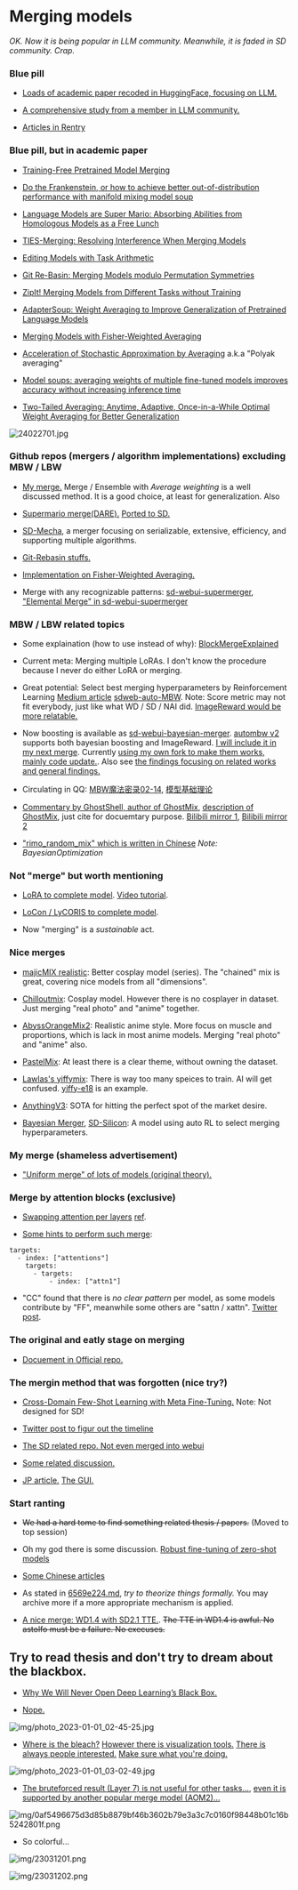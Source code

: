 # Merging models #

*OK. Now it is being popular in LLM community. Meanwhile, it is faded in SD community. Crap.*

### Blue pill ###

- [Loads of academic paper recoded in HuggingFace, focusing on LLM.](https://huggingface.co/collections/osanseviero/model-merging-65097893623330a3a51ead66)

- [A comprehensive study from a member in LLM community.](https://www.interconnects.ai/p/model-merging)

- [Articles in Rentry](https://rentry.org/RentrySD/#11112-extensions-for-model-merging)

### Blue pill, but in academic paper ###

- [Training-Free Pretrained Model Merging](https://arxiv.org/abs/2403.01753)

- [Do the Frankenstein, or how to achieve better out-of-distribution performance with manifold mixing model soup](https://arxiv.org/abs/2309.08610)

- [Language Models are Super Mario: Absorbing Abilities from Homologous Models as a Free Lunch](https://arxiv.org/abs/2311.03099)

- [TIES-Merging: Resolving Interference When Merging Models](https://arxiv.org/abs/2306.01708)

- [Editing Models with Task Arithmetic](https://arxiv.org/abs/2212.04089)

- [Git Re-Basin: Merging Models modulo Permutation Symmetries](https://arxiv.org/abs/2209.04836)

- [ZipIt! Merging Models from Different Tasks without Training](https://arxiv.org/abs/2305.03053)

- [AdapterSoup: Weight Averaging to Improve Generalization of Pretrained Language Models](https://arxiv.org/abs/2302.07027)

- [Merging Models with Fisher-Weighted Averaging](https://arxiv.org/abs/2111.09832)

- [Acceleration of Stochastic Approximation by Averaging](https://epubs.siam.org/doi/abs/10.1137/0330046?journalCode=sjcodc) a.k.a "Polyak averaging"

- [Model soups: averaging weights of multiple fine-tuned models improves accuracy without increasing inference time](https://arxiv.org/abs/2203.05482)

- [Two-Tailed Averaging: Anytime, Adaptive, Once-in-a-While Optimal Weight Averaging for Better Generalization](https://arxiv.org/abs/2209.12581)

![24022701.jpg](./img/24022701.jpg)

### Github repos (mergers / algorithm implementations) excluding MBW / LBW ###

- [My merge.](../ch05/README.MD) Merge / Ensemble with *Average weighting* is a well discussed method. It is a good choice, at least for generalization. Also 

- [Supermario merge(DARE).](https://github.com/martyn/safetensors-merge-supermario) [Ported to SD.](https://github.com/groinge/sd-webui-untitledmerger/)

- [SD-Mecha](https://github.com/ljleb/sd-mecha), a merger focusing on serializable, extensive, efficiency, and supporting multiple algorithms.

- [Git-Rebasin stuffs.](./rebasin.md)

- [Implementation on Fisher-Weighted Averaging.](https://github.com/mmatena/model_merging/tree/master)

- Merge with any recognizable patterns: [sd-webui-supermerger](https://github.com/hako-mikan/sd-webui-supermerger), ["Elemental Merge" in sd-webui-supermerger](https://github.com/hako-mikan/sd-webui-supermerger/blob/main/elemental_en.md)

### MBW / LBW related topics ###

- Some explaination (how to use instead of why): [BlockMergeExplained](https://rentry.org/BlockMergeExplained)

- Current meta: Merging multiple LoRAs. I don't know the procedure because I never do either LoRA or merging.

- Great potential: Select best merging hyperparameters by Reinforcement Learning [Medium article](https://medium.com/@media_97267/the-automated-stable-diffusion-checkpoint-merger-autombw-44f8dfd38871) [sdweb-auto-MBW](https://github.com/Xerxemi/sdweb-auto-MBW). Note: Score metric may not fit everybody, just like what WD / SD / NAI did. [ImageReward would be more relatable.](https://arxiv.org/abs/2304.05977)

- Now boosting is available as [sd-webui-bayesian-merger](https://github.com/s1dlx/sd-webui-bayesian-merger). [autombw v2](https://github.com/Xerxemi/auto-MBW-rt) supports both bayesian boosting and ImageReward. [I will include it in my next merge](../ch05/README.MD). Currently [using my own fork to make them works, mainly code update.](https://github.com/6DammK9/auto-MBW-rt). Also see [the findings focusing on related works and general findings.](autombw.md)

- Circulating in QQ: [MBW魔法密录02-14](https://t.me/StableDiffusion_CN/1083749), [模型基础理论](https://docs.qq.com/doc/p/a36aa471709d1cf5758151d68ef5b59397421b2e)

- [Commentary by GhostShell, author of GhostMix](https://zhuanlan.zhihu.com/p/641434725), [description of GhostMix](https://zhuanlan.zhihu.com/p/632710727), just cite for docuemtary purpose. [Bilibili mirror 1](https://www.bilibili.com/read/cv23963021?spm_id_from=333.999.list.card_opus.click), [Bilibili mirror 2](https://www.bilibili.com/read/cv23877039?spm_id_from=333.999.list.card_opus.click)

- ["rimo_random_mix" which is written in Chinese](https://github.com/RimoChan/rimo_random_mix) *Note: BayesianOptimization*

### Not "merge" but worth mentioning ###

- [LoRA to complete model](https://github.com/kohya-ss/sd-scripts/blob/main/networks/merge_lora.py). [Video tutorial](https://www.youtube.com/watch?v=X-ZCRLBZbP0).

- [LoCon / LyCORIS to complete model](https://github.com/KohakuBlueleaf/LyCORIS/blob/main/tools/merge.py).

- Now "merging" is a *sustainable* act.

### Nice merges ###

- [majicMIX realistic](https://civitai.com/models/43331/majicmix-realistic): Better cosplay model (series). The "chained" mix is great, covering nice models from all "dimensions".

- [Chilloutmix](https://huggingface.co/TASUKU2023/Chilloutmix): Cosplay model. However there is no cosplayer in dataset. Just merging "real photo" and "anime" together.

- [AbyssOrangeMix2](https://huggingface.co/WarriorMama777/OrangeMixs#abyssorangemix2_nsfw-aom2n): Realistic anime style. More focus on muscle and proportions, which is lack in most anime models. Merging "real photo" and "anime" also.

- [PastelMix](https://huggingface.co/andite/pastel-mix): At least there is a clear theme, without owning the dataset.

- [Lawlas's yiffymix](https://huggingface.co/Airic/lawlas-yiff-mix): There is way too many speices to train. AI will get confused. [yiffy-e18](https://huggingface.co/Doubleyobro/yiffy-e18) is an example.

- [AnythingV3](https://huggingface.co/Linaqruf/anything-v3.0): SOTA for hitting the perfect spot of the market desire.

- [Bayesian Merger](https://github.com/s1dlx/sd-webui-bayesian-merger), [SD-Silicon](https://huggingface.co/Xynon/SD-Silicon): A model using auto RL to select merging hyperparameters.

### My merge (shameless advertisement) ###

- ["Uniform merge" of lots of models (original theory).](../ch05/)

### Merge by attention blocks (exclusive) ###

- [Swapping attention per layers](https://gist.github.com/crosstyan/95d14111e8e1eeb3348ef947818b338f) [ref](https://github.com/CCRcmcpe/scal-sdt/blob/e3e6a945fccb04245ad06b4ea1983852a93c7ea6/ckpt_tool.py#L254-L347). 

- [Some hints to perform such merge](https://t.me/StableDiffusion_CN/730058):
```
targets:
  - index: ["attentions"]
    targets:
      - targets:
          - index: ["attn1"]
```

- "CC" found that there is *no clear pattern* per model, as some models contribute by "FF", meanwhile some others are "sattn / xattn". [Twitter post](https://twitter.com/cross_tyan/status/1616437854208684036).

### The original and eatly stage on merging ###

- [Docuement in Official repo.](https://github.com/AUTOMATIC1111/stable-diffusion-webui/wiki/Features#checkpoint-merger) 

### The mergin method that was forgotten (nice try?) ###

- [Cross-Domain Few-Shot Learning with Meta Fine-Tuning.](https://arxiv.org/abs/2209.04836) Note: Not designed for SD!

- [Twitter post to figur out the timeline](https://twitter.com/moyix/status/1581390268368302080)

- [The SD related repo. Not even merged into webui](https://github.com/ogkalu2/Merge-Stable-Diffusion-models-without-distortion)

- [Some related discussion.](https://discord.com/channels/1038249716149928046/1038278959315570758/1042529239662084116)

- [JP article.](https://wikiwiki.jp/sd_toshiaki/Checkpoint%20Merger) [The GUI.](https://github.com/diStyApps/Merge-Stable-Diffusion-models-without-distortion-gui) 

### Start ranting ###

- ~~We had a hard tome to find something related thesis / papers.~~ (Moved to top session)

- Oh my god there is some discussion. [Robust fine-tuning of zero-shot models](https://arxiv.org/abs/2109.01903)

- [Some Chinese articles](https://www.zhihu.com/question/521497951)

- As stated in [6569e224.md](../ch99/6569e224.md), *try to theorize things formally.* You may archive more if a more appropriate mechanism is applied.

- [A nice merge: WD1.4 with SD2.1 TTE.](https://huggingface.co/p1atdev/wd-fix). ~~The TTE in WD1.4 is awful. No astolfo must be a failure. No execuses.~~

## Try to read thesis and don't try to dream about the blackbox. ##

- [Why We Will Never Open Deep Learning’s Black Box.](https://towardsdatascience.com/why-we-will-never-open-deep-learnings-black-box-4c27cd335118)

- [Nope.](https://twitter.com/butamanyasan/status/1608763093659832321)

![img/photo_2023-01-01_02-45-25.jpg](img/photo_2023-01-01_02-45-25.jpg)

- [Where is the bleach?](https://t.me/StableDiffusion_CN/625588) [However there is visualization tools.](https://github.com/hnmr293/stable-diffusion-webui-dumpunet) [There is always people interested.](https://medium.com/sfu-cspmp/unveiling-the-hidden-layers-of-neural-networks-6269615fb8a9) [Make sure what you're doing.](https://www.quora.com/Is-there-any-way-to-interpret-the-meanings-of-hidden-layers-and-reasoning-them-what-the-unit-values-account-for-possible-in-neural-network-learning)

![img/photo_2023-01-01_03-02-49.jpg](img/photo_2023-01-01_03-02-49.jpg)

- [The bruteforced result (Layer 7) is not useful for other tasks...](https://huggingface.co/syaimu/7th_Layer), [even it is supported by another popular merge model (AOM2)...](https://huggingface.co/WarriorMama777/OrangeMixs)

![img/0af5496675d3d85b8879bf46b3602b79e3a3c7c0160f98448b01c16b5242801f.png](img/0af5496675d3d85b8879bf46b3602b79e3a3c7c0160f98448b01c16b5242801f.png)

- So colorful...

![img/23031201.png](img/23031201.png)

![img/23031202.png](img/23031202.png)
